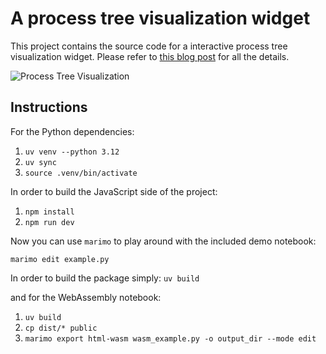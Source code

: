 # A process tree visualization widget

This project contains the source code for a interactive process tree visualization widget. 
Please refer to [this blog
post](https://www.linkedin.com/posts/anja-olsen-5a2643b9_visualizing-process-trees-with-marimo-and-activity-7301269407752683522-0kp5/?utm_source=share&utm_medium=member_desktop&rcm=ACoAADhsJbUBGCHud9Vayji0NXbs1mZ7yzVyygM)
for all the details.


![Process Tree Visualization](image.png)


## Instructions

For the Python dependencies:

1. `uv venv --python 3.12`
2. `uv sync`
3. `source .venv/bin/activate`

In order to build the JavaScript side of the project:

1. `npm install`
2. `npm run dev`

Now you can use `marimo` to play around with the included demo notebook:

`marimo edit example.py`


In order to build the package simply: `uv build`

and for the WebAssembly notebook:

1. `uv build`
2. `cp dist/* public`
3. `marimo export html-wasm wasm_example.py -o output_dir --mode edit`
